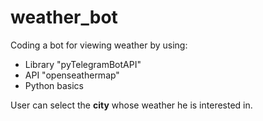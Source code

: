 # weather_bot
<div>
    <p>Coding a bot for viewing weather by using:</p>
    <ul>
        <li>Library "pyTelegramBotAPI"</li>
        <li>API "openseathermap"</li>
        <li>Python basics</li>
    </ul>
</div>
<p>User can select the <b>city</b> whose weather he is interested in.</p>